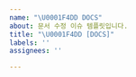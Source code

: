 ```yaml
---
name: "\U0001F4DD DOCS"
about: 문서 수정 이슈 템플릿입니다.
title: "\U0001F4DD [DOCS]"
labels: ''
assignees: ''

---
```



